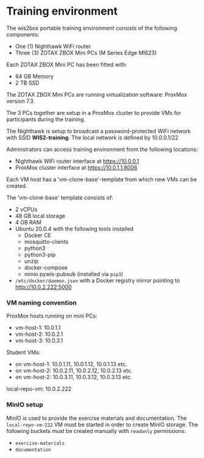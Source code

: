 # Training environment

The wis2box portable training environment consists of the following components:
- One (1) Nighthawk WiFi router
- Three (3) ZOTAX ZBOX Mini PCs (M Series Edge MI623)

Each ZOTAX ZBOX Mini PC has been fitted with:
- 64 GB Memory
- 2 TB SSD

The ZOTAX ZBOX Mini PCs are running virtualization software: ProxMox version 7.3.

The 3 PCs together are setup in a ProxMox cluster to provide VMs for participants during the training.

The Nighthawk is setup to broadcast a password-protected WiFi network with SSID **WIS2-training**.
The local network is defined by 10.0.0.1/22

Adminstrators can access training environment from the following locations:

- Nighthawk WiFi router interface at https://10.0.0.1
- ProxMox cluster interface at https://10.0.1.1:8006

Each VM host has a 'vm-clone-base'-template from which new VMs can be created.

The 'vm-clone-base' template consists of:

- 2 vCPUs
- 48 GB local storage
- 4 GB RAM
- Ubuntu 20.0.4 with the following tools installed
    - Docker CE
    - mosquitto-clients
    - python3
    - python3-pip
    - unzip
    - docker-compose
    - minio pywis-pubsub (installed via `pip3`)
- `/etc/docker/daemon.json` with a Docker registry mirror pointing to http://10.0.2.222:5000

### VM naming convention

ProxMox hosts running on mini PCs:

- vm-host-1: 10.0.1.1
- vm-host-2: 10.0.2.1
- vm-host-3: 10.0.3.1

Student VMs:

- on vm-host-1: 10.0.1.11, 10.0.1.12, 10.0.1.13 etc.
- on vm-host-2: 10.0.2.11, 10.0.2.12, 10.0.2.13 etc.
- on vm-host-2: 10.0.3.11, 10.0.3.12, 10.0.3.13 etc.

local-repo-vm: 10.0.2.222

### MinIO setup

MinIO is used to provide the exercise materials and documentation.  The `local-repo-vm-222` VM must be started in
order to create MinIO storage.  The following buckets must be created manually with `readonly` permissions:

- `exercise-materials`
- `documentation`
